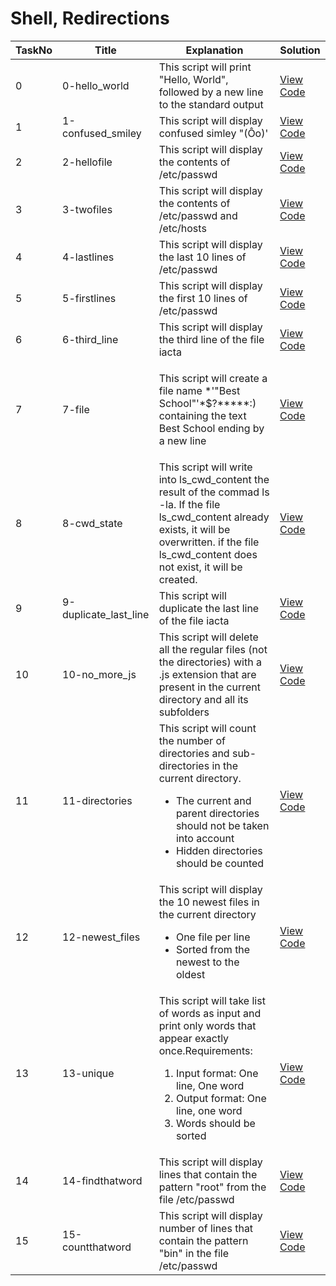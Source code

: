 <h1> Shell, Redirections </h1>

| TaskNo | Title | Explanation | Solution |
|-----------|------------|---------|-----------|
| 0 | 0-hello_world | This script will print "Hello, World", followed by a new line to the standard output | <a href = "https://github.com/Gtindi/alx-system_engineering-devops/blob/main/0x02-shell_redirections/0-hello_world"> View Code </a> |
| 1 | 1-confused_smiley | This script will display confused simley "(Ôo)' | <a href = "https://github.com/Gtindi/alx-system_engineering-devops/blob/main/0x02-shell_redirections/1-confused_smiley"> View Code</a> |
| 2 | 2-hellofile | This script will display the contents of /etc/passwd | <a href = "https://github.com/Gtindi/alx-system_engineering-devops/blob/main/0x02-shell_redirections/2-hellofile"> View Code</a> |
| 3 | 3-twofiles | This script will display the contents of /etc/passwd and /etc/hosts | <a href = "https://github.com/Gtindi/alx-system_engineering-devops/blob/main/0x02-shell_redirections/3-twofiles"> View Code </a> |
| 4 | 4-lastlines | This script will display the last 10 lines of /etc/passwd | <a href = "https://github.com/Gtindi/alx-system_engineering-devops/blob/main/0x02-shell_redirections/3-twofiles"> View Code </a> |
| 5 | 5-firstlines | This script will display the first 10 lines of /etc/passwd | <a href = "https://github.com/Gtindi/alx-system_engineering-devops/blob/main/0x02-shell_redirections/5-firstlines"> View Code</a> |
| 6 | 6-third_line | This script will display the third line of the file iacta | <a href = "https://github.com/Gtindi/alx-system_engineering-devops/blob/main/0x02-shell_redirections/6-third_line"> View Code </a>  |
| 7 | 7-file | <p> This script will create a file name *\'"Best School"'\*$?*****:) containing the text Best School ending by a new line  </p> | <a href = "https://github.com/Gtindi/alx-system_engineering-devops/blob/main/0x02-shell_redirections/7-file"> View Code </a> |
| 8 | 8-cwd_state | This script will write into ls_cwd_content the result of the commad ls -la. If the file ls_cwd_content already exists, it will be overwritten. if the file ls_cwd_content does not exist, it will be created. | <a href = "https://github.com/Gtindi/alx-system_engineering-devops/blob/main/0x02-shell_redirections/8-cwd_state"> View Code </a> |
| 9 | 9-duplicate_last_line | This script will duplicate the last line of the file iacta | <a href = "https://github.com/Gtindi/alx-system_engineering-devops/blob/main/0x02-shell_redirections/9-duplicate_last_line"> View Code </a> |
| 10 | 10-no_more_js | This script will delete all the regular files (not the directories) with a .js extension that are present in the current directory and all its subfolders | <a href = "https://github.com/Gtindi/alx-system_engineering-devops/blob/main/0x02-shell_redirections/10-no_more_js"> View Code </a> |
| 11 | 11-directories | This script will count the number of directories and sub-directories in the current directory. <ul><li> The current and parent directories should not be taken into account </li><li> Hidden directories should be counted </li></ul> | <a href = "https://github.com/Gtindi/alx-system_engineering-devops/blob/main/0x02-shell_redirections/11-directories"> View Code </a> |
| 12 | 12-newest_files | This script will display the 10 newest files in the current directory <ul><li> One file per line </li><li> Sorted from the newest to the oldest </li></ul> | <a href = "https://github.com/Gtindi/alx-system_engineering-devops/blob/main/0x02-shell_redirections/12-newest_files"> View Code </a> |
| 13 | 13-unique | This script will take list of words as input and print only words that appear exactly once.Requirements: <ol><li> Input format: One line, One word </li><li> Output format: One line, one word </li><li> Words should be sorted </li></ol> | <a href = "https://github.com/Gtindi/alx-system_engineering-devops/blob/main/0x02-shell_redirections/13-unique"> View Code</a> |
| 14 | 14-findthatword | This script will display lines that contain the pattern "root" from the file /etc/passwd | <a href = "https://github.com/Gtindi/alx-system_engineering-devops/blob/main/0x02-shell_redirections/14-findthatword"> View Code </a> |
| 15 | 15-countthatword | This script will display number of lines that contain the pattern "bin" in the file /etc/passwd | <a href = "https://github.com/Gtindi/alx-system_engineering-devops/blob/main/0x02-shell_redirections/15-countthatword"> View Code </a> |
